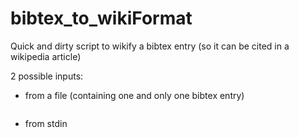 # bibtex_to_wikiFormat
Quick and dirty script to wikify a bibtex entry (so it can be cited in a wikipedia article)

2 possible inputs:
  - from a file (containing one and only one bibtex entry)
    ```cat <yourfile> | python3 ./wikifyMe.py
  - from stdin
    ```python3 ./wikifyMe.py << printf <yourbibtexentry>

